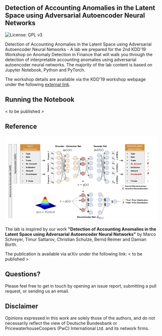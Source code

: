 ## Detection of Accounting Anomalies in the Latent Space using Adversarial Autoencoder Neural Networks

![License: GPL v3](https://img.shields.io/badge/License-GPLv3-blue.svg)

Detection of Accounting Anomalies in the Latent Space using Adversarial Autoencoder Neural Networks - A lab we prepared for the 2nd KDD'19 Workshop on Anomaly Detection in Finance that will walk you through the detection of interpretable accounting anomalies using adversarial autoencoder neural networks. The majority of the lab content is based on Jupyter Notebook, Python and PyTorch.

The workshop details are available via the KDD'19 workshop webpage under the following [external link](https://sites.google.com/view/kdd-adf-2019).

## Running the Notebook

< to be published > 

## Reference

![Autoencoder](https://raw.githubusercontent.com/GitiHubi/deepAD/master/images/architecture.png)

The lab is inspired by our work **"Detection of Accounting Anomalies in the Latent Space using Adversarial Autoencoder Neural Networks"** by Marco Schreyer, Timur Sattarov, Christian Schulze, Bernd Reimer and Damian Borth.

The publication is available via arXiv under the following link: < to be published > 

## Questions?

Please feel free to get in touch by opening an issue report, submitting a pull request, or sending us an email.

## Disclaimer

Opinions expressed in this work are solely those of the authors, and do not necessarily reflect the view of Deutsche Bundesbank or PricewaterhouseCoopers (PwC) International Ltd. and its network firms. 

